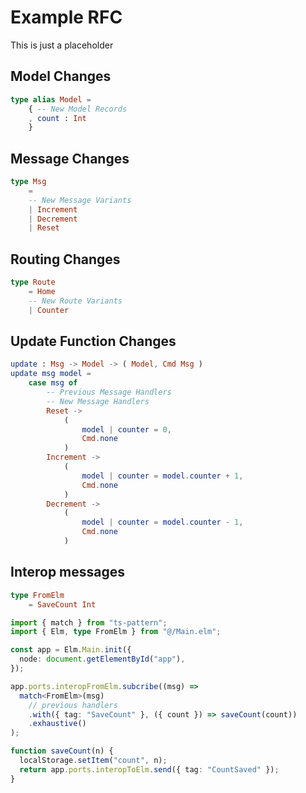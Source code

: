 # Example RFC

This is just a placeholder

## Model Changes

```elm
type alias Model =
    { -- New Model Records
    , count : Int
    }
```

## Message Changes

```elm
type Msg
    =
    -- New Message Variants
    | Increment
    | Decrement
    | Reset
```

## Routing Changes

```elm
type Route
    = Home
    -- New Route Variants
    | Counter
```

## Update Function Changes

```elm
update : Msg -> Model -> ( Model, Cmd Msg )
update msg model =
    case msg of
        -- Previous Message Handlers
        -- New Message Handlers
        Reset ->
            (
                model | counter = 0,
                Cmd.none
            )
        Increment ->
            (
                model | counter = model.counter + 1,
                Cmd.none
            )
        Decrement ->
            (
                model | counter = model.counter - 1,
                Cmd.none
            )
```

## Interop messages

```elm
type FromElm
    = SaveCount Int
```

```typescript
import { match } from "ts-pattern";
import { Elm, type FromElm } from "@/Main.elm";

const app = Elm.Main.init({
  node: document.getElementById("app"),
});

app.ports.interopFromElm.subcribe((msg) =>
  match<FromElm>(msg)
    // previous handlers
    .with({ tag: "SaveCount" }, ({ count }) => saveCount(count))
    .exhaustive()
);

function saveCount(n) {
  localStorage.setItem("count", n);
  return app.ports.interopToElm.send({ tag: "CountSaved" });
}
```
